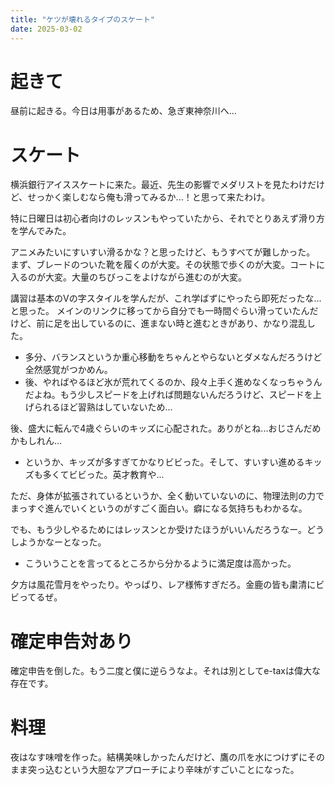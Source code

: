 ```yaml
---
title: "ケツが壊れるタイプのスケート"
date: 2025-03-02
---
```


# 起きて
昼前に起きる。今日は用事があるため、急ぎ東神奈川へ...

# スケート
横浜銀行アイススケートに来た。最近、先生の影響でメダリストを見たわけだけど、せっかく楽しむなら俺も滑ってみるか...！と思って来たわけ。

特に日曜日は初心者向けのレッスンもやっていたから、それでとりあえず滑り方を学んでみた。

アニメみたいにすいすい滑るかな？と思ったけど、もうすべてが難しかった。
まず、ブレードのついた靴を履くのが大変。その状態で歩くのが大変。コートに入るのが大変。大量のちびっこをよけながら進むのが大変。

講習は基本のVの字スタイルを学んだが、これ学ばずにやったら即死だったな...と思った。
メインのリンクに移ってから自分でも一時間ぐらい滑っていたんだけど、前に足を出しているのに、進まない時と進むときがあり、かなり混乱した。
- 多分、バランスというか重心移動をちゃんとやらないとダメなんだろうけど全然感覚がつかめん。
- 後、やればやるほど氷が荒れてくるのか、段々上手く進めなくなっちゃうんだよね。もう少しスピードを上げれば問題ないんだろうけど、スピードを上げられるほど習熟はしていないため...

後、盛大に転んで4歳ぐらいのキッズに心配された。ありがとね...おじさんだめかもしれん...
- というか、キッズが多すぎてかなりビビった。そして、すいすい進めるキッズも多くてビビった。英才教育や...


ただ、身体が拡張されているというか、全く動いていないのに、物理法則の力でまっすぐ進んでいくというのがすごく面白い。癖になる気持ちもわかるな。

でも、もう少しやるためにはレッスンとか受けたほうがいいんだろうなー。どうしようかなーとなった。
- こういうことを言ってるところから分かるように満足度は高かった。

夕方は風花雪月をやったり。やっぱり、レア様怖すぎだろ。金鹿の皆も粛清にビビってるぜ。

# 確定申告対あり
確定申告を倒した。もう二度と僕に逆らうなよ。それは別としてe-taxは偉大な存在です。

# 料理
夜はなす味噌を作った。結構美味しかったんだけど、鷹の爪を水につけずにそのまま突っ込むという大胆なアプローチにより辛味がすごいことになった。